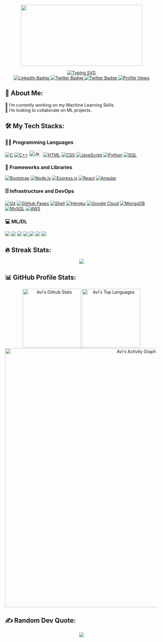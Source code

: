 <!-- Intro Section  -->
<p align="center"><img src="https://media.giphy.com/media/dWesBcTLavkZuG35MI/giphy.gif" width="400" height="200"  /></p>
<div id="about-me" align="center">
<a href="https://git.io/typing-svg"><img src="https://readme-typing-svg.demolab.com?font=Roboto+Condensed&weight=500&size=25&duration=4000&pause=500&color=EB5775&center=true&vCenter=true&width=550&lines=Hi%2C+I'm+Avi+Agnihotri!;I+am+a+developing+ML+Enthusiast." alt="Typing SVG" /></a>
</div>

<!-- Social Media -->
<div id="badges" align="center">
  <a href="https://www.linkedin.com/in/avi-agnihotri-564016204/">
    <img src="https://img.shields.io/badge/LinkedIn-%230077B5.svg?style=for-the-badge&logo=linkedin&logoColor=white" alt="LinkedIn Badge">
  </a>
  <a href="https://twitter.com/TheAviAgnihotri">
    <img src="https://img.shields.io/badge/Twitter-%231DA1F2.svg?style=for-the-badge&logo=twitter&logoColor=white" alt="Twitter Badge">
  </a>
  <a href="https://www.instagram.com/_avi.agnihotri_/">
    <img src="https://img.shields.io/badge/Instagram-%23E4405F.svg?style=for-the-badge&logo=Instagram&logoColor=white" alt="Twitter Badge">
  </a>
  <a href="#"><img src="https://komarev.com/ghpvc/?username=AviAgnihotri&style=for-the-badge&color=red" alt="Profile Views"></a>
</div> 

## 💫 About Me:
🔭 I’m currently working on my Machine Learning Skills.<br>👯 I’m looking to collaborate on ML projects.

<!--
## 🌐 Socials:
[![LinkedIn](https://img.shields.io/badge/LinkedIn-%230077B5.svg?logo=linkedin&logoColor=white)]([https://linkedin.com/in/AviAgnihotri](https://www.linkedin.com/in/avi-agnihotri-564016204/)) 
-->

## 🛠️ My Tech Stacks:
 <h3>👨‍💻 Programming Languages</h3>
 <p>
  <a href="#"><img alt="C" src="https://img.shields.io/badge/-C-283593?style=flat-square&logo=c&logoColor=white"></a>
  <a href="#"><img alt="C++" src="https://img.shields.io/badge/-C++-00549D?style=flat-square&logo=cplusplus&logoColor=white"></a>
  <a href="#"><img alt="Java" width="43px" height="20px" src="https://img.shields.io/badge/java-%23ED8B00.svg?style=flat-square&logo=java&logoColor=white""></a>
  <a href="#"><img alt="HTML" src="https://img.shields.io/badge/-HTML-E34F26.svg?style=flat-square&logo=html5&logoColor=white"></a>
  <a href="#"><img alt="CSS" src="https://img.shields.io/badge/-CSS-264de4.svg?style=flat-square&logo=css3&logoColor=white"></a>
  <a href="#"><img alt="JavaScript" src="https://img.shields.io/badge/-JavaScript-F7DF1E.svg?style=flat-square&logo=javascript&logoColor=black"></a>
  <a href="#"><img alt="Python" src="https://img.shields.io/badge/Python-14354C.svg?style=flat-square&logo=python&logoColor=yellow"></a>
  <a href="#"><img alt="SQL" src="https://custom-icon-badges.demolab.com/badge/SQL-025E8C.svg?style=flat-square&logo=database&logoColor=white"></a>
 </p>
 <h3>🧰 Frameworks and Libraries</h3>
 <p>
  <a href="#"><img alt="Bootstrap" src="https://img.shields.io/badge/Bootstrap-7952B3.svg?style=flat-square&logo=bootstrap&logoColor=white"></a>
  <a href="#"><img alt="Node.js" src="https://img.shields.io/badge/Node.js-43853D.svg?style=flat-square&logo=node.js&logoColor=white"></a>
  <a href="#"><img alt="Express.js" src="https://img.shields.io/badge/Express.js-404d59.svg?style=flat-square&logo=express&logoColor=white"></a>
  <a href="#"><img alt="React" src="https://img.shields.io/badge/React-20232a.svg?style=flat-square&logo=react&logoColor=%2361DAFB"></a>
  <a href="#"><img alt="Angular" src="https://img.shields.io/badge/Angular-dd1b16.svg?style=flat-square&logo=angular&logoColor=white"></a>
 </p>
 <h3>🗄️ Infrastructure and DevOps</h3>
  <p>
    <a href="#"><img alt="Git" src="https://img.shields.io/badge/Git-F05033.svg?style=flat-square&logo=git&logoColor=white"></a>
    <a href="#"><img alt="GitHub Pages" src="https://img.shields.io/badge/GitHub%20Pages-327FC7.svg?style=flat-square&logo=github&logoColor=white"></a>
    <a href="#"><img alt="Shell" src="https://img.shields.io/badge/shell_script-%23121011.svg?style=flat-square&logo=gnu-bash&logoColor=white"></a>
    <a href="#"><img alt="Heroku" src="https://img.shields.io/badge/Heroku-430098.svg?style=flat-square&logo=heroku&logoColor=white"></a>
    <a href="#"><img alt="Google Cloud" src="https://img.shields.io/badge/Google%20Cloud-%234285F4.svg?style=flat-square&logo=google-cloud&logoColor=white"></a>
    <a href="#"><img alt="MongoDB" src ="https://img.shields.io/badge/MongoDB-4ea94b.svg?style=flat-square&logo=mongodb&logoColor=white"></a>
    <a href="#"><img alt="MySQL" src="https://img.shields.io/badge/MySQL-00f.svg?style=flat-square&logo=mysql&logoColor=white"></a>
    <a href="#"><img alt="AWS" src="https://img.shields.io/badge/AWS-010101.svg?style=flat-square&logo=amazon&logoColor=%23FF9900"></a>
  </p>
 <h3>💻 ML/DL</h3>
 <p>
  <a href="#"><img src="https://img.shields.io/badge/pandas-%23150458.svg?style=flat-square&logo=pandas&logoColor=white" /></a> 
  <a href="#"><img src="https://img.shields.io/badge/numpy-%23013243.svg?style=flat-square&logo=numpy&logoColor=white" /></a>  
  <a href="#"><img src="https://img.shields.io/badge/Plotly-%233F4F75.svg?style=flat-square&logo=plotly&logoColor=white" /></a> 
  <a href="#"><img src="https://img.shields.io/badge/SciPy-%230C55A5.svg?style=flat-square&logo=scipy&logoColor=%white" /> </a>
  <a href="#"><img src="https://img.shields.io/badge/PyTorch-%23EE4C2C.svg?style=flat-square&logo=PyTorch&logoColor=white" /></a>
  <a href="#"><img src="https://img.shields.io/badge/Keras-%23D00000.svg?style=flat-square&logo=Keras&logoColor=white" /></a>  
  <a href="#"><img src="https://img.shields.io/badge/TensorFlow-%23FF6F00.svg?style=flat-square&logo=TensorFlow&logoColor=white" /></a>

  
 </p>
 
<!--
## 💻 Tech Stack:
![C](https://img.shields.io/badge/c-%2300599C.svg?style=flat-square&logo=c&logoColor=white) ![C++](https://img.shields.io/badge/c++-%2300599C.svg?style=flat-square&logo=c%2B%2B&logoColor=white) ![CSS3](https://img.shields.io/badge/css3-%231572B6.svg?style=flat-square&logo=css3&logoColor=white) ![HTML5](https://img.shields.io/badge/html5-%23E34F26.svg?style=flat-square&logo=html5&logoColor=white) ![JavaScript](https://img.shields.io/badge/javascript-%23323330.svg?style=flat-square&logo=javascript&logoColor=%23F7DF1E) ![Python](https://img.shields.io/badge/python-3670A0?style=flat-square&logo=python&logoColor=ffdd54)
-->

<!-- Github Activities -->
## 🔥 Streak Stats:
 <div align='center'>
 <a href="https://github.com/DenverCoder1/github-readme-streak-stats">
  <p><img src="https://streak-stats.demolab.com?user=AviAgnihotri&theme=monokai-metallian&hide_border=true&mode=daily&fire=DD2727"></p>
</a>
  </div>
  
 ## 📊 GitHub Profile Stats:
 
 <div align='center'>
 <a href="https://github.com/anuraghazra/github-readme-stats">
  <img alt="Avi's Github Stats" src="https://denvercoder1-github-readme-stats.vercel.app/api/?username=AviAgnihotri&show_icons=true&include_all_commits=true&count_private=true&theme=react&hide_border=true&bg_color=1F222E&title_color=F85D7F&icon_color=F8D866" height="192px">
</a> <a href="https://github.com/anuraghazra/github-readme-stats">
 <img alt="Avi's Top Languages" src="https://github-readme-stats.vercel.app/api/top-langs/?username=AviAgnihotri&langs_count=8&layout=compact&theme=react&hide_border=true&bg_color=1F222E&title_color=F85D7F&icon_color=F8D866&hide=Jupyter%20Notebook" height="192px">
</a>
<a href="https://github.com/ashutosh00710/github-readme-activity-graph">
 <img alt="Avi's Activity Graph" src="https://github-readme-activity-graph.cyclic.app/graph/?username=AviAgnihotri&bg_color=1F222E&color=F8D866&line=F85D7F&point=FFFFFF&hide_border=true" width="850px">
</a> 
 </div>
 
<!-- 
# 📊 GitHub Stats:
![](https://github-readme-stats.vercel.app/api?username=AviAgnihotri&theme=jolly&hide_border=false&include_all_commits=true&count_private=true)<br/>
![](https://github-readme-streak-stats.herokuapp.com/?user=AviAgnihotri&theme=jolly&hide_border=false)<br/>
![](https://github-readme-stats.vercel.app/api/top-langs/?username=AviAgnihotri&theme=jolly&hide_border=false&include_all_commits=true&count_private=true&layout=compact)
-->

## ✍️ Random Dev Quote:
<div align='center'>
  
![](https://quotes-github-readme.vercel.app/api?type=horizontal&theme=radical)
  
</div>
<!-- Proudly created with GPRM ( https://gprm.itsvg.in ) -->
